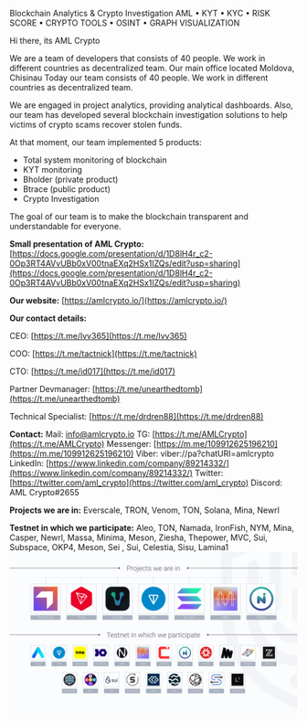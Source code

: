Blockchain Analytics & Crypto Investigation AML • KYT • KYC • RISK SCORE • CRYPTO TOOLS • OSINT • GRAPH VISUALIZATION

Hi there, its AML Crypto

We are a team of developers that consists of 40 people. We work in different countries as decentralized team. Our main office located Moldova, Сhisinau Today our team consists of 40 people. We work in different countries as decentralized team.

We are engaged in project analytics, providing analytical dashboards. Also, our team has developed several blockchain investigation solutions to help victims of crypto scams recover stolen funds.

At that moment, our team implemented 5 products:

-   Total system monitoring of blockchain
-   KYT monitoring
-   Bholder (private product)
-   Btrace (public product)
-   Crypto Investigation

The goal of our team is to make the blockchain transparent and understandable for everyone.

**Small presentation of AML Crypto:** [](https://docs.google.com/presentation/d/1D8lH4r_c2-0Op3RT4AVvUBb0xV00tnaEXq2HSx1IZQs/edit?usp=sharing)[https://docs.google.com/presentation/d/1D8lH4r_c2-0Op3RT4AVvUBb0xV00tnaEXq2HSx1IZQs/edit?usp=sharing](https://docs.google.com/presentation/d/1D8lH4r_c2-0Op3RT4AVvUBb0xV00tnaEXq2HSx1IZQs/edit?usp=sharing)

**Our website:** [](https://amlcrypto.io/)[https://amlcrypto.io/](https://amlcrypto.io/)

**Our contact details:**

CEO: [](https://t.me/lvv365)[https://t.me/lvv365](https://t.me/lvv365)

COO: [](https://t.me/tactnick)[https://t.me/tactnick](https://t.me/tactnick)

CTO: [](https://t.me/id017)[https://t.me/id017](https://t.me/id017)

Partner Devmanager: [](https://t.me/unearthedtomb)[https://t.me/unearthedtomb](https://t.me/unearthedtomb)

Technical Specialist: [](https://t.me/drdren88)[https://t.me/drdren88](https://t.me/drdren88)

**Contact:**
Mail: [info@amlcrypto.io](mailto:info@amlcrypto.io)
TG: [](https://t.me/AMLCrypto)[https://t.me/AMLCrypto](https://t.me/AMLCrypto)
Messenger: [](https://m.me/109912625196210)[https://m.me/109912625196210](https://m.me/109912625196210)
Viber: viber://pa?chatURI=amlcrypto
LinkedIn: [](https://www.linkedin.com/company/89214332/)[https://www.linkedin.com/company/89214332/](https://www.linkedin.com/company/89214332/)
Twitter: [](https://twitter.com/aml_crypto)[https://twitter.com/aml_crypto](https://twitter.com/aml_crypto)
Discord: AML Crypto#2655

**Projects we are in:** Everscale, TRON, Venom, TON, Solana, Mina, Newrl

**Testnet in which we participate:** Aleo, TON, Namada, IronFish, NYM, Mina, Casper, Newrl, Massa, Minima, Meson, Ziesha, Thepower, MVC, Sui, Subspace, OKP4, Meson, Sei , Sui, Celestia, Sisu, Lamina1
![](https://raw.githubusercontent.com/amlcrypto/info/main/img/amlcrypto_projects.png)
